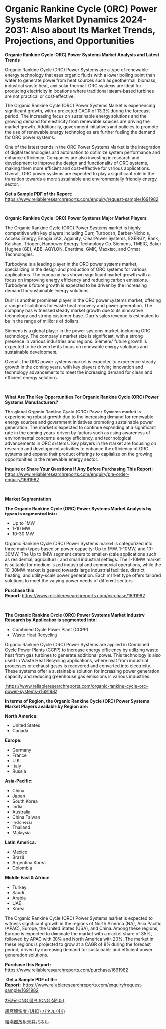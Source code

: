 <p><h1>Organic Rankine Cycle (ORC) Power Systems Market Dynamics 2024-2031: Also about Its Market Trends, Projections, and Opportunities</h1></p><p><strong>Organic Rankine Cycle (ORC) Power Systems Market Analysis and Latest Trends</strong></p>
<p><p>Organic Rankine Cycle (ORC) Power Systems are a type of renewable energy technology that uses organic fluids with a lower boiling point than water to generate power from heat sources such as geothermal, biomass, industrial waste heat, and solar thermal. ORC systems are ideal for producing electricity in locations where traditional steam-based turbines are not practical or cost-effective.</p><p>The Organic Rankine Cycle (ORC) Power Systems Market is experiencing significant growth, with a projected CAGR of 13.3% during the forecast period. The increasing focus on sustainable energy solutions and the growing demand for electricity from renewable sources are driving the market growth. Additionally, government initiatives and policies to promote the use of renewable energy technologies are further fueling the demand for ORC power systems.</p><p>One of the latest trends in the ORC Power Systems Market is the integration of digital technologies and automation to optimize system performance and enhance efficiency. Companies are also investing in research and development to improve the design and functionality of ORC systems, making them more efficient and cost-effective for various applications. Overall, ORC power systems are expected to play a significant role in the transition towards a more sustainable and environmentally friendly energy sector.</p></p>
<p><strong>Get a Sample PDF of the Report:&nbsp;</strong> <a href="https://www.reliableresearchreports.com/enquiry/request-sample/1691982">https://www.reliableresearchreports.com/enquiry/request-sample/1691982</a></p>
<p>&nbsp;</p>
<p><strong>Organic Rankine Cycle (ORC) Power Systems Major Market Players</strong></p>
<p><p>The Organic Rankine Cycle (ORC) Power Systems market is highly competitive with key players including Durr, Turboden, Barber-Nichols, Access Energy, Enogia SAS, Againity, ClearPower Systems, EXERGY, Rank, Kaishan, Triogen, Hanpower Energy Technology Co, Siemens, TMEIC, Baker Hughes (GE), ABB, AQYLON, Enertime, GMK, Maxxtec, and Ormat Technologies.</p><p>Turbodyne is a leading player in the ORC power systems market, specializing in the design and production of ORC systems for various applications. The company has shown significant market growth with a focus on improving energy efficiency and reducing carbon emissions. Turbodyne's future growth is expected to be driven by the increasing demand for sustainable energy solutions.</p><p>Durr is another prominent player in the ORC power systems market, offering a range of solutions for waste heat recovery and power generation. The company has witnessed steady market growth due to its innovative technology and strong customer base. Durr's sales revenue is estimated to be in the range of millions of dollars.</p><p>Siemens is a global player in the power systems market, including ORC technology. The company's market size is significant, with a strong presence in various industries and regions. Siemens' future growth is expected to be driven by its focus on renewable energy solutions and sustainable development.</p><p>Overall, the ORC power systems market is expected to experience steady growth in the coming years, with key players driving innovation and technology advancements to meet the increasing demand for clean and efficient energy solutions.</p></p>
<p>&nbsp;</p>
<p><strong>What Are The Key Opportunities For Organic Rankine Cycle (ORC) Power Systems Manufacturers?</strong></p>
<p><p>The global Organic Rankine Cycle (ORC) Power Systems market is experiencing robust growth due to the increasing demand for renewable energy sources and government initiatives promoting sustainable power generation. The market is expected to continue expanding at a significant rate in the coming years, driven by factors such as rising awareness of environmental concerns, energy efficiency, and technological advancements in ORC systems. Key players in the market are focusing on research and development activities to enhance the efficiency of ORC systems and expand their product offerings to capitalize on the growing opportunities in the renewable energy sector.</p></p>
<p><strong>Inquire or Share Your Questions If Any Before Purchasing This Report:</strong> <a href="https://www.reliableresearchreports.com/enquiry/pre-order-enquiry/1691982">https://www.reliableresearchreports.com/enquiry/pre-order-enquiry/1691982</a></p>
<p>&nbsp;</p>
<p><strong>Market Segmentation</strong></p>
<p><strong>The Organic Rankine Cycle (ORC) Power Systems Market Analysis by types is segmented into:</strong></p>
<p><ul><li>Up to 1MW</li><li>1-10 MW</li><li>10-30 MW</li></ul></p>
<p><p>Organic Rankine Cycle (ORC) Power Systems market is categorized into three main types based on power capacity: Up to 1MW, 1-10MW, and 10-30MW. The Up to 1MW segment caters to smaller-scale applications such as residential, agricultural, and small industrial settings. The 1-10MW market is suitable for medium-sized industrial and commercial operations, while the 10-30MW market is geared towards large industrial facilities, district heating, and utility-scale power generation. Each market type offers tailored solutions to meet the varying power needs of different sectors.</p></p>
<p><strong>Purchase this Report:&nbsp;</strong><a href="https://www.reliableresearchreports.com/purchase/1691982">https://www.reliableresearchreports.com/purchase/1691982</a></p>
<p>&nbsp;</p>
<p><strong>The Organic Rankine Cycle (ORC) Power Systems Market Industry Research by Application is segmented into:</strong></p>
<p><ul><li>Combined Cycle Power Plant (CCPP)</li><li>Waste Heat Recycling</li></ul></p>
<p><p>Organic Rankine Cycle (ORC) Power Systems are applied in Combined Cycle Power Plants (CCPP) to increase energy efficiency by utilizing waste heat from gas turbines to generate additional power. This technology is also used in Waste Heat Recycling applications, where heat from industrial processes or exhaust gases is recovered and converted into electricity. These systems offer a sustainable solution for increasing power generation capacity and reducing greenhouse gas emissions in various industries.</p></p>
<p><a href="https://www.reliableresearchreports.com/organic-rankine-cycle-orc-power-systems-r1691982">&nbsp;https://www.reliableresearchreports.com/organic-rankine-cycle-orc-power-systems-r1691982</a></p>
<p><strong>In terms of Region, the Organic Rankine Cycle (ORC) Power Systems Market Players available by Region are:</strong></p>
<p>
    <p> <strong> North America: </strong>
        <ul>
            <li>United States</li>
            <li>Canada</li>
        </ul>
        </p> 
    <p> <strong> Europe: </strong>
        <ul>
            <li>Germany</li>
            <li>France</li>
            <li>U.K.</li>
            <li>Italy</li>
            <li>Russia</li>
        </ul>
        </p> 
    <p> <strong> Asia-Pacific: </strong>
        <ul>
            <li>China</li>
            <li>Japan</li>
            <li>South Korea</li>
            <li>India</li>
            <li>Australia</li>
            <li>China Taiwan</li>
            <li>Indonesia</li>
            <li>Thailand</li>
            <li>Malaysia</li>
        </ul>
        </p> 
    <p> <strong> Latin America: </strong>
        <ul>
            <li>Mexico</li>
            <li>Brazil</li>
            <li>Argentina Korea</li>
            <li>Colombia</li>
        </ul>
        </p> 
    <p> <strong> Middle East & Africa: </strong>
        <ul>
            <li>Turkey</li>
            <li>Saudi</li>
            <li>Arabia</li>
            <li>UAE</li>
            <li>Korea</li>
        </ul>
    </p>
    </p>
<p><p>The Organic Rankine Cycle (ORC) Power Systems market is expected to witness significant growth in the regions of North America (NA), Asia Pacific (APAC), Europe, the United States (USA), and China. Among these regions, Europe is expected to dominate the market with a market share of 35%, followed by APAC with 30% and North America with 20%. The market in these regions is projected to grow at a CAGR of 8% during the forecast period, driven by increasing demand for sustainable and efficient power generation solutions.</p></p>
<p><strong>Purchase this Report: </strong><a href="https://www.reliableresearchreports.com/purchase/1691982">https://www.reliableresearchreports.com/purchase/1691982</a></p>
<p>&nbsp;<strong>Get a Sample PDF of the Report:&nbsp;&nbsp;</strong><a href="https://www.reliableresearchreports.com/enquiry/request-sample/1691982">https://www.reliableresearchreports.com/enquiry/request-sample/1691982</a></p>
<p><strong></strong></p>
<p><p><a href="https://medium.com/@nettieboyle67/%EC%B0%A8%EB%9F%89%EC%9A%A9-cng-%ED%83%B1%ED%81%AC-cng-%EC%8B%A4%EB%A6%B0%EB%8D%94-%EC%8B%9C%EC%9E%A5-%EC%8B%9C%EC%9E%A5-%EC%A0%90%EC%9C%A0%EC%9C%A8-%EC%8B%9C%EC%9E%A5-%EB%8F%99%ED%96%A5-%EB%B0%8F-%EB%AF%B8%EB%9E%98-%EC%84%B1%EC%9E%A5-%ED%83%90%EC%83%89-bdda527f07e5">차량용 CNG 탱크 (CNG 실린더)</a></p><p><a href="https://medium.com/@claudehintz/%E8%B6%85%E9%AB%98%E7%B2%BE%E7%B4%B0-uhd-%E3%83%91%E3%83%8D%E3%83%AB-4k-%E5%B8%82%E5%A0%B4-2031%E5%B9%B4%E3%81%BE%E3%81%A7%E3%81%AE%E5%8B%95%E5%90%91-%E4%BA%88%E6%B8%AC-%E7%AB%B6%E4%BA%89%E5%88%86%E6%9E%90-cc2a6ff80322">超高解像度 (UHD) パネル (4K)</a></p><p><a href="https://medium.com/@alexandrakristinadresen/%E6%B0%B4%E3%81%AE%E6%9A%96%E6%88%BF%E7%94%A8%E3%83%A9%E3%82%B8%E3%82%A2%E3%83%B3%E3%83%88%E5%A4%A9%E4%BA%95%E3%83%91%E3%83%8D%E3%83%AB%E5%B8%82%E5%A0%B4-%E7%AB%B6%E4%BA%89%E5%88%86%E6%9E%90-%E5%B8%82%E5%A0%B4%E5%8B%95%E5%90%91-2031%E5%B9%B4%E3%81%BE%E3%81%A7%E3%81%AE%E4%BA%88%E6%B8%AC-562f8b249a81">給湯器放射天井パネル</a></p></p>